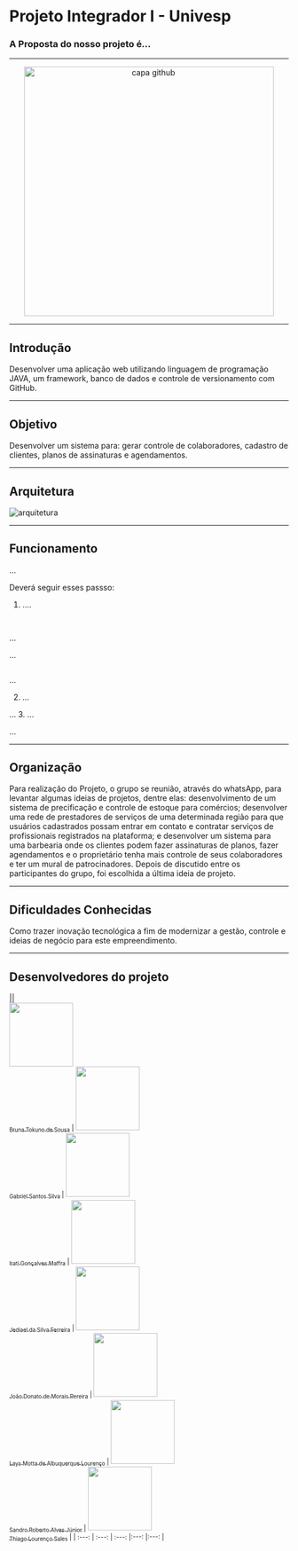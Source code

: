# Projeto Integrador I - Univesp
###  A Proposta do nosso projeto é...
***
<div align="center">
 <img src= "C:\Users\igmf5\Documents\GitHub\UNIVESP\barbearia.jpg" alt="capa github" 
  width="450"/>
</div>



***
 
## Introdução 

Desenvolver uma aplicação web utilizando linguagem de programação JAVA, um framework, banco de dados e controle de versionamento com GitHub.



****

## Objetivo

Desenvolver um sistema para: gerar controle de colaboradores, cadastro de clientes, planos de assinaturas e agendamentos.
***

## Arquitetura

![arquitetura](C:\Users\igmf5\Documents\GitHub\UNIVESP\arquitetura.jpg)

***
## Funcionamento 

...

Deverá seguir esses passso: 

1. ....

```bash
  
```

...

...

```bash

```

...

2. ...

...
3. ...

...

****
## Organização

Para realização do Projeto, o grupo se reunião, através do whatsApp, para levantar algumas ideias de projetos, dentre elas: desenvolvimento de um sistema de precificação e controle de estoque para comércios; desenvolver uma rede de prestadores de serviços de uma determinada região para que usuários cadastrados possam entrar em contato e contratar serviços de profissionais registrados na plataforma; e desenvolver um sistema para uma barbearia onde os clientes podem fazer assinaturas de planos, fazer agendamentos e o proprietário tenha mais controle de seus colaboradores e ter um mural de patrocinadores. Depois de discutido entre os participantes do grupo, foi escolhida a última ideia de projeto. 

*** 

## Dificuldades Conhecidas

Como trazer inovação tecnológica a fim de modernizar a gestão, controle e ideias de negócio para este empreendimento. 



***
## Desenvolvedores do projeto

||<br><sub>  [<img src="https://avatars.githubusercontent.com/u/170149114?v=4" width=115><br><sub>Bruna Tokuno de Sousa</sub>](https://github.com/bru-tokuno) | [<img src="https://avatars.githubusercontent.com/u/51243178?v=4" width=115><br><sub>Gabriel Santos Silva</sub>](https://github.com/GabrielSantos10) | [<img src="https://avatars.githubusercontent.com/u/124359272?v=4" width=115><br><sub>Irati Gonçalves Maffra</sub>](https://github.com/IratiMaffra) | [<img src="https://avatars.githubusercontent.com/u/163658340?v=4" width=115><br><sub>Jediael da Silva Ferreira</sub>](https://github.com/Jedi-Ferreira) | [<img src="https://avatars.githubusercontent.com/u/83663822?v=4" width=115><br><sub>João Donato de Morais Pereira</sub>](https://github.com/DonatoJoao) | [<img src="" width=115><br><sub>Lays Motta de Albuquerque Lourenço</sub>](https://github.com/Lays) | [<img src="" width=115><br><sub>Sandro Roberto Alves Júnior</sub>](https://github.com/sandro) | [<img src="https://avatars.githubusercontent.com/u/82459674?v=4" width=115><br><sub>Thiago Lourenço Sales</sub>](https://github.com/06022004) |
| :---: | :---: | :---: |:---: |:---: |


